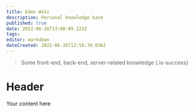 ```yaml
---
title: Eden Wiki
description: Personal knowledge base
published: true
date: 2022-06-26T13:08:09.225Z
tags: 
editor: markdown
dateCreated: 2022-06-26T12:58:39.036Z
---
```


> Some front-end, back-end, server-related knowledge
{.is-success}


# Header
Your content here